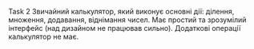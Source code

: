Task 2 
Звичайний калькулятор, який виконує основні дії: ділення, множення, додавання, віднімання чисел. Має простий та зрозумілий інтерфейс (над дизайном не працював сильно). Додаткові операції калькулятор не має. 
